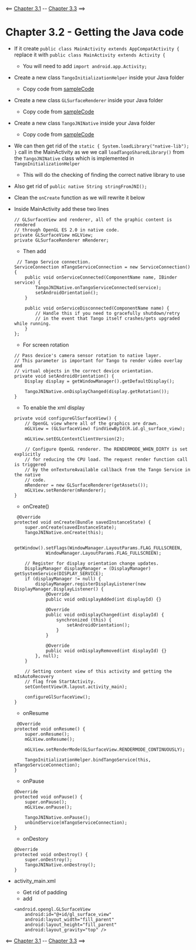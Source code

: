 <== [Chapter 3.1](./Chapter_03_01.md) -- [Chapter 3.3](./Chapter_03_03.md) ==>

# Chapter 3.2 - Getting the Java code

* If it create `public class MainActivity extends AppCompatActivity {` replace it with `public class MainActivity extends Activity {`
	* You will need to add `import android.app.Activity;`


* Create a new class `TangoInitializationHelper` inside your Java folder
	* Copy code from [sampleCode](../Sample_Code/java/TangoInitializationHelper.java)	

* Create a new class `GLSurfaceRenderer` inside your Java folder
	* Copy code from [sampleCode](../Sample_Code/java/GLSurfaceRenderer.java)

* Create a new class `TangoJNINative` inside your Java folder
	* Copy code from [sampleCode](../Sample_Code/java/TangoJNINative.java)
	

* We can then get rid of the `static { System.loadLibrary("native-lib"); }` call in the MainActivity as we we call `loadTangoSharedLibrary()` from the `TangoJNINative` class which is implemented in `TangoInitializationHelper`
	* This will do the checking of finding the correct native library to use
* Also get rid of `public native String stringFromJNI();`
* Clean the `onCreate` function as we will rewrite it below


* Inside MainActivity add these two lines

	```
	// GLSurfaceView and renderer, all of the graphic content is rendered
    // through OpenGL ES 2.0 in native code.
    private GLSurfaceView mGLView;
    private GLSurfaceRenderer mRenderer;
    ```

    * Then add

    ```
     // Tango Service connection.
    ServiceConnection mTangoServiceConnection = new ServiceConnection() {
        public void onServiceConnected(ComponentName name, IBinder service) {
            TangoJNINative.onTangoServiceConnected(service);
            setAndroidOrientation();
        }

        public void onServiceDisconnected(ComponentName name) {
            // Handle this if you need to gracefully shutdown/retry
            // in the event that Tango itself crashes/gets upgraded while running.
        }
    };
    ```

    * For screen rotation

    ```
	// Pass device's camera sensor rotation to native layer.
	// This parameter is important for Tango to render video overlay and
	// virtual objects in the correct device orientation.
	private void setAndroidOrientation() {
		Display display = getWindowManager().getDefaultDisplay();

		TangoJNINative.onDisplayChanged(display.getRotation());
	}
    ```

    * To enable the xml display

    ```
	private void configureGlSurfaceView() {
        // OpenGL view where all of the graphics are drawn.
        mGLView = (GLSurfaceView) findViewById(R.id.gl_surface_view);

        mGLView.setEGLContextClientVersion(2);

        // Configure OpenGL renderer. The RENDERMODE_WHEN_DIRTY is set explicitly
        // for reducing the CPU load. The request render function call is triggered
        // by the onTextureAvailable callback from the Tango Service in the native
        // code.
        mRenderer = new GLSurfaceRenderer(getAssets());
        mGLView.setRenderer(mRenderer);
    }
    ```

    * onCreate()

	```
     @Override
    protected void onCreate(Bundle savedInstanceState) {
        super.onCreate(savedInstanceState);
        TangoJNINative.onCreate(this);

        getWindow().setFlags(WindowManager.LayoutParams.FLAG_FULLSCREEN,
                WindowManager.LayoutParams.FLAG_FULLSCREEN);

        // Register for display orientation change updates.
        DisplayManager displayManager = (DisplayManager) getSystemService(DISPLAY_SERVICE);
        if (displayManager != null) {
            displayManager.registerDisplayListener(new DisplayManager.DisplayListener() {
                @Override
                public void onDisplayAdded(int displayId) {}

                @Override
                public void onDisplayChanged(int displayId) {
                    synchronized (this) {
                        setAndroidOrientation();
                    }
                }

                @Override
                public void onDisplayRemoved(int displayId) {}
            }, null);
        }

        // Setting content view of this activity and getting the mIsAutoRecovery
        // flag from StartActivity.
        setContentView(R.layout.activity_main);

        configureGlSurfaceView();
    }
    ```

    * onResume

    ```
     @Override
    protected void onResume() {
        super.onResume();
        mGLView.onResume();

        mGLView.setRenderMode(GLSurfaceView.RENDERMODE_CONTINUOUSLY);

        TangoInitializationHelper.bindTangoService(this, mTangoServiceConnection);
    }
    ```

    * onPause

    ```
    @Override
    protected void onPause() {
        super.onPause();
        mGLView.onPause();

        TangoJNINative.onPause();
        unbindService(mTangoServiceConnection);
    }

    ```

    * onDestory
    
    ```
    @Override
    protected void onDestroy() {
        super.onDestroy();
        TangoJNINative.onDestroy();
    }
    ```


* activity_main.xml
	* Get rid of padding
	* add
	
	```
	<android.opengl.GLSurfaceView
        android:id="@+id/gl_surface_view"
        android:layout_width="fill_parent"
        android:layout_height="fill_parent"
        android:layout_gravity="top" />

    ```
    
<== [Chapter 3.1](./Chapter_03_01.md) -- [Chapter 3.3](./Chapter_03_03.md) ==>
